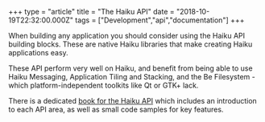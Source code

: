 +++
type = "article"
title = "The Haiku API"
date = "2018-10-19T22:32:00.000Z"
tags = ["Development","api","documentation"]
+++

<p class="intro">When building any application you should consider using the Haiku API building blocks. These are native Haiku libraries that make creating Haiku applications easy.</p>

<p>These API perform very well on Haiku, and benefit from being able to use Haiku Messaging, Application Tiling and Stacking, and the Be Filesystem - which platform-independent toolkits like Qt or GTK+ lack.</p>

<p>There is a dedicated <a href="/docs/api">book for the Haiku API</a> which includes an introduction to each API area, as well as small code samples for key features.</p>
